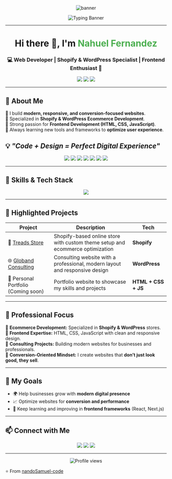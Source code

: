 <!-- Banner principal con gradiente -->
<p align="center">
  <img src="https://capsule-render.vercel.app/api?type=waving&color=0:00C9A7,100:4C67ED&height=200&section=header&text=Nahuel%20Fernandez%20🚀&fontSize=40&fontColor=ffffff&animation=fadeIn&fontAlignY=35" alt="banner"/>
</p>

<!-- Banner secundario con animación de texto -->
<p align="center">
  <img src="https://readme-typing-svg.herokuapp.com?font=Fira+Code&pause=1000&color=4C67ED&center=true&vCenter=true&width=800&lines=💻+Web+Developer;🚀+Shopify+%26+WordPress+Specialist;🌐+HTML+%7C+CSS+%7C+JavaScript;🎨+Responsive+Design+%26+User+Experience" alt="Typing Banner" />
</p>

---

<h1 align="center">Hi there 👋, I'm <span style="color:#4CAF50">Nahuel Fernandez</span></h1>  
<h3 align="center">💻 Web Developer | Shopify & WordPress Specialist | Frontend Enthusiast 🚀</h3>  

<p align="center">
  <a href="mailto:melvox123@gmail.com"><img src="https://img.shields.io/badge/Email-Contact%20Me-green?style=for-the-badge&logo=gmail" /></a>
  <a href="https://github.com/nandoSamuel-code"><img src="https://img.shields.io/github/followers/nandoSamuel-code?label=Follow&style=for-the-badge&logo=github" /></a>
  <a href="#"><img src="https://img.shields.io/badge/Portfolio-Live-blue?style=for-the-badge&logo=google-chrome" /></a>
</p>

---

## 🌟 About Me  

🔹 I build **modern, responsive, and conversion-focused websites**.  
🔹 Specialized in **Shopify & WordPress Ecommerce Development**.  
🔹 Strong passion for **Frontend Development (HTML, CSS, JavaScript)**.  
🔹 Always learning new tools and frameworks to **optimize user experience**.  

💡 *"Code + Design = Perfect Digital Experience"*  
---

<p align="center">
  <img src="https://img.shields.io/badge/HTML5-%23E34F26?style=for-the-badge&logo=html5&logoColor=white" />
  <img src="https://img.shields.io/badge/CSS3-%231572B6?style=for-the-badge&logo=css3&logoColor=white" />
  <img src="https://img.shields.io/badge/JavaScript-%23F7DF1E?style=for-the-badge&logo=javascript&logoColor=black" />
  <img src="https://img.shields.io/badge/Shopify-%23121011?style=for-the-badge&logo=shopify&logoColor=white" />
  <img src="https://img.shields.io/badge/WordPress-%2321759B?style=for-the-badge&logo=wordpress&logoColor=white" />
  <img src="https://img.shields.io/badge/Figma-%23F24E1E?style=for-the-badge&logo=figma&logoColor=white" />
  <img src="https://img.shields.io/badge/GitHub-%23121011?style=for-the-badge&logo=github&logoColor=white" />
</p>

---

## 🚀 Skills & Tech Stack  

<p align="center">
  <img src="https://skillicons.dev/icons?i=html,css,javascript,wordpress,shopify,git,github,vscode,figma" />
</p>

---

## 📂 Highlighted Projects  

| Project | Description | Tech |
|---------|-------------|------|
| 🛒 [Treads Store](https://treads.com.ar/) | Shopify-based online store with custom theme setup and ecommerce optimization | **Shopify** |
| 🌐 [Globand Consulting](https://globand.com.ar/) | Consulting website with a professional, modern layout and responsive design | **WordPress** |
| 💼 Personal Portfolio (Coming soon) | Portfolio website to showcase my skills and projects | **HTML + CSS + JS** |

---

## 💼 Professional Focus  

🔹 **Ecommerce Development:** Specialized in **Shopify & WordPress** stores.  
🔹 **Frontend Expertise:** HTML, CSS, JavaScript with clean and responsive design.  
🔹 **Consulting Projects:** Building modern websites for businesses and professionals.  
🔹 **Conversion-Oriented Mindset:** I create websites that **don’t just look good, they sell**.  

---

## 🎯 My Goals  

- 🌍 Help businesses grow with **modern digital presence**  
- 📈 Optimize websites for **conversion and performance**  
- 🚀 Keep learning and improving in **frontend frameworks** (React, Next.js)  

---

## 📫 Connect with Me  

<p align="center">
  <a href="mailto:melvox123@gmail.com"><img src="https://img.shields.io/badge/-Email-red?style=flat-square&logo=gmail&logoColor=white"/></a>
  <a href="#"><img src="https://img.shields.io/badge/-LinkedIn-blue?style=flat-square&logo=linkedin&logoColor=white"/></a>
  <a href="https://github.com/nandoSamuel-code"><img src="https://img.shields.io/badge/-GitHub-black?style=flat-square&logo=github&logoColor=white"/></a>
</p>

---

<p align="center">
  <img src="https://komarev.com/ghpvc/?username=nandoSamuel-code&label=Profile%20Views&color=0e75b6&style=flat" alt="Profile views"/>
</p>

⭐️ From [nandoSamuel-code](https://github.com/nandoSamuel-code)  
